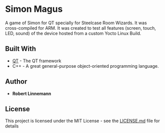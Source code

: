 # Simon Magus

A game of Simon for QT specially for Steelcase Room Wizards. It was cross-compiled for ARM.
It was created to test all features (screen, touch, LED, sound) of the device hosted from a custom Yocto Linux Build.


## Built With

* [QT](https://www.qt.io) - The QT framework
* C++ - A great general-purpose object-oriented programming language.

## Author

* **Robert Linnemann**

## License

This project is licensed under the MIT License - see the [LICENSE.md](LICENSE.md) file for details
